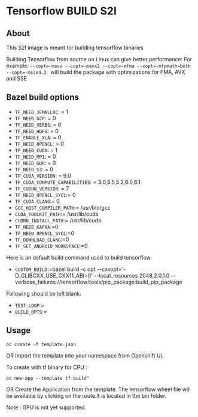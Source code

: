 # Tensorflow BUILD S2I

## About

This S2I image is meant for building tensorflow binaries

Building Tensorflow from source on Linux can give better performance:
For example:
`--copt=-mavx --copt=-mavx2 --copt=-mfma --copt=-mfpmath=both --copt=-msse4.2 `
 will build the package with optimizations for FMA, AVX and SSE

## Bazel build options
* `TF_NEED_JEMALLOC`: = 1
* `TF_NEED_GCP`: = 0
* `TF_NEED_VERBS`: = 0
* `TF_NEED_HDFS`: = 0
* `TF_ENABLE_XLA`: = 0
* `TF_NEED_OPENCL`: = 0
* `TF_NEED_CUDA`: = 1
* `TF_NEED_MPI`: = 0
* `TF_NEED_GDR`: = 0
* `TF_NEED_S3`: = 0
* `TF_CUDA_VERSION`: = 9.0
* `TF_CUDA_COMPUTE_CAPABILITIES`: = 3.0,3.5,5.2,6.0,6.1
* `TF_CUDNN_VERSION`: = 7
* `TF_NEED_OPENCL_SYCL`:= 0
* `TF_CUDA_CLANG`:= 0
* `GCC_HOST_COMPILER_PATH`:= /usr/bin/gcc
* `CUDA_TOOLKIT_PATH`:= /usr/lib/cuda
* `CUDNN_INSTALL_PATH`:= /usr/lib/cuda
* `TF_NEED_KAFKA`:=0
* `TF_NEED_OPENCL_SYCL`:=0
* `TF_DOWNLOAD_CLANG`:=0
* `TF_SET_ANDROID_WORKSPACE`:=0

Here is an default build command used to build tensorflow. 
* `CUSTOM_BUILD`:=bazel build -c opt --cxxopt='-D_GLIBCXX_USE_CXX11_ABI=0' --local_resources 2048,2.0,1.0 --verbose_failures //tensorflow/tools/pip_package:build_pip_package

Following should be left blank.
* `TEST_LOOP`:=
* `BUILD_OPTS`:=



## Usage
```
oc create -f template.json
```
OR
Import the template into your namespace from Openshift UI.


To create with tf binary for CPU :
```
oc new-app --template tf-build"
```
OR
Create the Application from the template.
The tensorflow wheel file will be available by clicking on the route.It is located in the bin folder.


Note : GPU is not yet supported.
